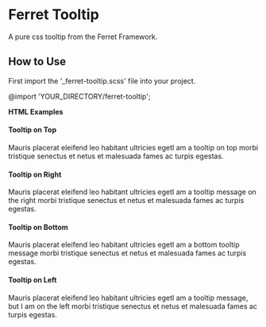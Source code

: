 Ferret Tooltip
==============

A pure css tooltip from the Ferret Framework.



How to Use
---

First import the '_ferret-tooltip.scss' file into your project.

  @import 'YOUR_DIRECTORY/ferret-tooltip';


<b>HTML Examples</b>

  <div>
    <h4>Tooltip on Top</h4>
    <p>Mauris placerat eleifend leo habitant <tooltip>ultricies eget<tip class="on-top">I am a tooltip on top</tip></tooltip> morbi tristique senectus et netus et malesuada fames ac turpis egestas.</p>
  </div>
  
  <h4>Tooltip on Right</h4>
  <p>Mauris placerat eleifend leo habitant <tooltip>ultricies eget<tip class="on-right">I am a tooltip message on the right</tip></tooltip> morbi tristique senectus et netus et malesuada fames ac turpis egestas.</p>
  
  <h4>Tooltip on Bottom</h4>
  <p>Mauris placerat eleifend leo habitant <tooltip>ultricies eget<tip class="on-bottom">I am a bottom tooltip message</tip></tooltip> morbi tristique senectus et netus et malesuada fames ac turpis egestas.</p>
  
  <h4>Tooltip on Left</h4>
  <p>Mauris placerat eleifend leo habitant <tooltip>ultricies eget<tip class="on-left">I am a tooltip message, but I am on the left</tip></tooltip> morbi tristique senectus et netus et malesuada fames ac turpis egestas.</p>

